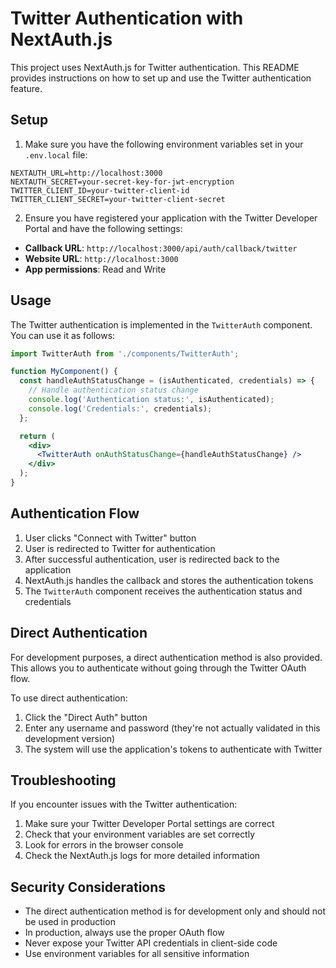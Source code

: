 # Twitter Authentication with NextAuth.js

This project uses NextAuth.js for Twitter authentication. This README provides instructions on how to set up and use the Twitter authentication feature.

## Setup

1. Make sure you have the following environment variables set in your `.env.local` file:

```
NEXTAUTH_URL=http://localhost:3000
NEXTAUTH_SECRET=your-secret-key-for-jwt-encryption
TWITTER_CLIENT_ID=your-twitter-client-id
TWITTER_CLIENT_SECRET=your-twitter-client-secret
```

2. Ensure you have registered your application with the Twitter Developer Portal and have the following settings:

- **Callback URL**: `http://localhost:3000/api/auth/callback/twitter`
- **Website URL**: `http://localhost:3000`
- **App permissions**: Read and Write

## Usage

The Twitter authentication is implemented in the `TwitterAuth` component. You can use it as follows:

```jsx
import TwitterAuth from './components/TwitterAuth';

function MyComponent() {
  const handleAuthStatusChange = (isAuthenticated, credentials) => {
    // Handle authentication status change
    console.log('Authentication status:', isAuthenticated);
    console.log('Credentials:', credentials);
  };

  return (
    <div>
      <TwitterAuth onAuthStatusChange={handleAuthStatusChange} />
    </div>
  );
}
```

## Authentication Flow

1. User clicks "Connect with Twitter" button
2. User is redirected to Twitter for authentication
3. After successful authentication, user is redirected back to the application
4. NextAuth.js handles the callback and stores the authentication tokens
5. The `TwitterAuth` component receives the authentication status and credentials

## Direct Authentication

For development purposes, a direct authentication method is also provided. This allows you to authenticate without going through the Twitter OAuth flow.

To use direct authentication:

1. Click the "Direct Auth" button
2. Enter any username and password (they're not actually validated in this development version)
3. The system will use the application's tokens to authenticate with Twitter

## Troubleshooting

If you encounter issues with the Twitter authentication:

1. Make sure your Twitter Developer Portal settings are correct
2. Check that your environment variables are set correctly
3. Look for errors in the browser console
4. Check the NextAuth.js logs for more detailed information

## Security Considerations

- The direct authentication method is for development only and should not be used in production
- In production, always use the proper OAuth flow
- Never expose your Twitter API credentials in client-side code
- Use environment variables for all sensitive information
